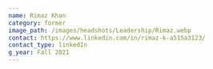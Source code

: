 ```yaml
---
name: Rimaz Khan
category: former
image_path: /images/headshots/Leadership/Rimaz.webp
contact: https://www.linkedin.com/in/rimaz-k-a515a3123/
contact_type: linkedIn
g_year: Fall 2021
---
```

